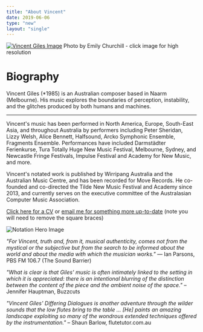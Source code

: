 ```yaml
---
title: "About Vincent"
date: 2019-06-06
type: "new"
layout: "single"
---
```

[![Vincent Giles Image](/assets/img/giles_promo-modified240212-tiny.png)](/assets/img/giles_promo-modified240212.png)
Photo by Emily Churchill - click image for high resolution

# Biography

Vincent Giles (*1985) is an Australian composer based in Naarm (Melbourne). His music explores the boundaries of perception, instability, and the glitches produced by both humans and machines. 

---

Vincent's music has been performed in North America, Europe, South-East Asia, and throughout Australia by performers including Peter Sheridan, Lizzy Welsh, Alice Bennett, Halfsound, Arcko Symphonic Ensemble, Fragments Ensemble. Performances have included Darmstädter Ferienkurse, Tura Totally Huge New Music Festival, Melbourne, Sydney, and Newcastle Fringe Festivals, Impulse Festival and Academy for New Music, and more. 

Vincent's notated work is published by Wirripang Australia and the Australian Music Centre, and has been recorded for Move Records. He co-founded and co-directed the Tilde New Music Festival and Academy since 2013, and currently serves on the executive committee of the Australasian Computer Music Association.
<!-- Vincent Giles (Melbourne, 1985) is active in composition, improvisation, and installation art, and is informed by the physical properties of sound, experimental music, and technology. Vincent's work explores the boundaries of perception and performance, with particular focus on microsound and human or machine errors. Current projects include a long work for solo classical guitar, an installation piece that tracks skeleton movement with a phone camera, and developing a live-coding practice.
Recently completed projects include *The Moth and the Flame* for piano and voice, staged at Newcastle Fringe Festival in 2023 and *six figures signifying decay* for piano and electronics staged at Sydney Fringe Festival 2023. Vincent's notated work is published by Wirripang Australia and the Australian Music Centre, and has been recorded for Move Records. He co-founded and co-directed the Tilde New Music Festival and Academy since 2013, and currently serves on the executive committee of the Australasian Computer Music Association. -->

[Click here for a CV](/about/vg_cv/) or [email me for something more up-to-date](mailto:vin[@]vgiles.net) (note you will need to remove the square braces)

![Notation Hero Image](/assets/img/hero-draft-transparent-emb.png)

*"For Vincent, truth and, from it, musical authenticity, comes not from the mystical or the subjective but from the search to be informed about the world and about the media with which the musician works."*
— Ian Parsons, PBS FM 106.7 (The Sound Barrier)

*"What is clear is that Giles' music is often intimately linked to the setting in which it is appreciated: there is an intentional blurring of the distinction between the content of the piece and the ambient noise of the space."*
– Jennifer Hauptman, Buzzcuts

*"Vincent Giles' Differing Dialogues is another adventure through the wilder sounds that the low flutes bring to the table … [He] paints an amazing landscape exploiting so many of the wondrous extended techniques offered by the instrumentation."*
– Shaun Barlow, flutetutor.com.au

  